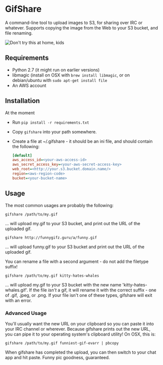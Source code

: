 GifShare
========

A command-line tool to upload images to S3, for sharing over IRC or whatever.
Supports copying the image from the Web to your S3 bucket, and file renaming.

![Don't try this at home, kids](http://gifs.ninjarockstar.guru/kitty-throw.gif)


Requirements
------------

* Python 2.7 (it might run on earlier versions)
* libmagic (install on OSX with `brew install libmagic`, or on debian/ubuntu
  with `sudo apt-get install file`
* An AWS account


Installation
------------

At the moment

* Run `pip install -r requirements.txt`
* Copy `gifshare` into your path somewhere.
* Create a file at ~/.gifshare - it should be an ini file, and should contain
  the following:

    ```ini
    [default]
    aws_access_id=<your-aws-access-id>
    aws_secret_access_key=<your-aws-secret-access-key>
    web_root=<http://your.s3.bucket.domain.name/>
    region=<aws-region-code>
    bucket=<your-bucket-name>
    ```


Usage
-----

The most common usages are probably the following:

    gifshare /path/to/my.gif

... will upload my.gif to your S3 bucket, and print out the URL of the
uploaded gif.

    gifshare http://funnygifz.guru/a/funny.gif

... will upload funny.gif to your S3 bucket and print out the URL of the
uploaded gif.

You can rename a file with a second argument - do not add the filetype suffix!

    gifshare /path/to/my.gif kitty-hates-whales

... will upload my.gif to your S3 bucket with the new name
'kitty-hates-whales.gif'.  If the file *isn't* a gif, it will rename it with
the correct suffix - one of .gif, .jpeg, or .png. If your file isn't one of
these types, gifshare will exit with an error.

### Advanced Usage

You'll usually want the new URL on your clipboard so you can paste it into your
IRC channel or wherever. Because gifshare prints out the new URL, you can pipe
it to your operating system's clipboard utility! On OSX, this is:

    gifshare /path/to/my.gif funniest-gif-evarr | pbcopy

When gifshare has completed the upload, you can then switch to your chat app
and hit paste. Funny pic goodness, guaranteed.
